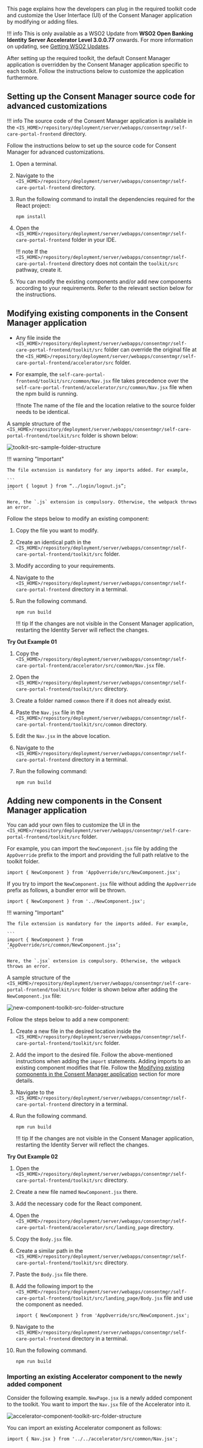 This page explains how the developers can plug in the required toolkit code and customize the User Interface (UI) of the Consent 
Manager application by modifying or adding files.

!!! info
    This is only available as a WSO2 Update from **WSO2 Open Banking Identity Server Accelerator Level
    3.0.0.77** onwards. For more information on updating,
    see [Getting WSO2 Updates](../install-and-setup/setting-up-servers.md#getting-wso2-updates).

After setting up the required toolkit, the default Consent Manager application is overridden by the Consent Manager 
application specific to each toolkit. Follow the instructions below to customize the application furthermore.

## Setting up the Consent Manager source code for advanced customizations

!!! info
    The source code of the Consent Manager application is available in the `<IS_HOME>/repository/deployment/server/webapps/consentmgr/self-care-portal-frontend` directory. 
     
Follow the instructions below to set up the source code for Consent Manager for advanced customizations.

1. Open a terminal.

2. Navigate to the `<IS_HOME>/repository/deployment/server/webapps/consentmgr/self-care-portal-frontend` directory.

3. Run the following command to install the dependencies required for the React project:

    ```
    npm install
    ```

4. Open the `<IS_HOME>/repository/deployment/server/webapps/consentmgr/self-care-portal-frontend` folder in your IDE.

    !!! note
        If the `<IS_HOME>/repository/deployment/server/webapps/consentmgr/self-care-portal-frontend` directory does not contain the `toolkit/src` pathway, create it.

5. You can modify the existing components and/or add new components according to your requirements. Refer to the relevant section below for the instructions.

## Modifying existing components in the Consent Manager application

- Any file inside the `<IS_HOME>/repository/deployment/server/webapps/consentmgr/self-care-portal-frontend/toolkit/src` folder can override the original file at the `<IS_HOME>/repository/deployment/server/webapps/consentmgr/self-care-portal-frontend/accelerator/src` folder.

- For example, the `self-care-portal-frontend/toolkit/src/common/Nav.jsx` file takes precedence over the `self-care-portal-frontend/accelerator/src/common/Nav.jsx` file when the npm build is running.

    !!!note
        The name of the file and the location relative to the source folder needs to be identical.

A sample structure of the `<IS_HOME>/repository/deployment/server/webapps/consentmgr/self-care-portal-frontend/toolkit/src` folder is shown below:
  
![toolkit-src-sample-folder-structure](../assets/img/develop/customize-consent-manager-ui/toolkit-src-sample-folder-structure.png)

!!! warning "Important"

    The file extension is mandatory for any imports added. For example,

    ```
    import { logout } from “../login/logout.js”;
    ```

    Here, the `.js` extension is compulsory. Otherwise, the webpack throws an error.

Follow the steps below to modify an existing component:

1. Copy the file you want to modify.

2. Create an identical path in the `<IS_HOME>/repository/deployment/server/webapps/consentmgr/self-care-portal-frontend/toolkit/src` folder.

3. Modify according to your requirements.

4. Navigate to the `<IS_HOME>/repository/deployment/server/webapps/consentmgr/self-care-portal-frontend` directory in a terminal.

5. Run the following command.

    ```
    npm run build
    ```

    !!! tip
        If the changes are not visible in the Consent Manager application, restarting the Identity Server will reflect the changes.

**Try Out Example 01**

1. Copy the `<IS_HOME>/repository/deployment/server/webapps/consentmgr/self-care-portal-frontend/accelerator/src/common/Nav.jsx` file.

2. Open the `<IS_HOME>/repository/deployment/server/webapps/consentmgr/self-care-portal-frontend/toolkit/src` directory.

3. Create a folder named `common` there if it does not already exist.

4. Paste the `Nav.jsx` file in the `<IS_HOME>/repository/deployment/server/webapps/consentmgr/self-care-portal-frontend/toolkit/src/common` directory.

5. Edit the `Nav.jsx` in the above location.

6. Navigate to the `<IS_HOME>/repository/deployment/server/webapps/consentmgr/self-care-portal-frontend` directory in a terminal.

7. Run the following command:

    ```
    npm run build
    ```

## Adding new components in the Consent Manager application

You can add your own files to customize the UI in the `<IS_HOME>/repository/deployment/server/webapps/consentmgr/self-care-portal-frontend/toolkit/src` folder.

For example, you can import the `NewComponent.jsx` file by adding the `AppOverride` prefix to the import and providing the full path relative to the toolkit folder.			

```
import { NewComponent } from 'AppOverride/src/NewComponent.jsx';
```

If you try to import the `NewComponent.jsx` file without adding the `AppOverride` prefix as follows, a bundler error will be thrown.					

```
import { NewComponent } from '../NewComponent.jsx';
```

!!! warning "Important"

    The file extension is mandatory for the imports added. For example,

    ```
    import { NewComponent } from ‘AppOverride/src/common/NewComponent.jsx’;
    ```
    
    Here, the `.jsx` extension is compulsory. Otherwise, the webpack throws an error.

A sample structure of the `<IS_HOME>/repository/deployment/server/webapps/consentmgr/self-care-portal-frontend/toolkit/src` folder is shown below after adding the `NewComponent.jsx` file:

![new-component-toolkit-src-folder-structure](../assets/img/develop/customize-consent-manager-ui/new-component-toolkit-src-folder-structure.png)

Follow the steps below to add a new component:

1. Create a new file in the desired location inside the  `<IS_HOME>/repository/deployment/server/webapps/consentmgr/self-care-portal-frontend/toolkit/src` folder.

2. Add the import to the desired file. Follow the above-mentioned instructions when adding the `import` statements.
Adding imports to an existing component modifies that file. Follow the [Modifying existing components in the Consent Manager application](#modifying-existing-components-in-the-consent-manager-application) section for more details.

3. Navigate to the `<IS_HOME>/repository/deployment/server/webapps/consentmgr/self-care-portal-frontend` directory in a terminal.

4. Run the following command.

    ```
    npm run build
    ```

    !!! tip
        If the changes are not visible in the Consent Manager application, restarting the Identity Server will reflect the changes.

**Try Out Example 02**

1. Open the `<IS_HOME>/repository/deployment/server/webapps/consentmgr/self-care-portal-frontend/toolkit/src` directory.

2. Create a new file named `NewComponent.jsx` there.

3. Add the necessary code for the React component.

4. Open the `<IS_HOME>/repository/deployment/server/webapps/consentmgr/self-care-portal-frontend/accelerator/src/landing_page` directory.

5. Copy the `Body.jsx` file.

6. Create a similar path in the  `<IS_HOME>/repository/deployment/server/webapps/consentmgr/self-care-portal-frontend/toolkit/src` directory.

7. Paste the `Body.jsx` file there.

8. Add the following import to the `<IS_HOME>/repository/deployment/server/webapps/consentmgr/self-care-portal-frontend/toolkit/src/landing_page/Body.jsx` file and use the component as needed.

    ```
    import { NewComponent } from 'AppOverride/src/NewComponent.jsx';
    ```

9. Navigate to the `<IS_HOME>/repository/deployment/server/webapps/consentmgr/self-care-portal-frontend` directory in a terminal.

10. Run the following command.

    ```
    npm run build
    ```

### Importing an existing Accelerator component to the newly added component

Consider the following example. `NewPage.jsx` is a newly added component to the toolkit. You want to import the `Nav.jsx` file of the Accelerator into it.

![accelerator-component-toolkit-src-folder-structure](../assets/img/develop/customize-consent-manager-ui/accelerator-component-toolkit-src-folder-structure.png)

You can import an existing Accelerator component as follows:

```
import { Nav.jsx } from '../../accelerator/src/common/Nav.jsx';
```
